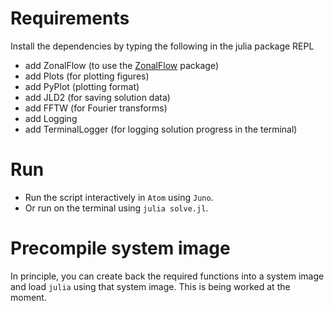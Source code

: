 # Requirements
Install the dependencies by typing the following in the julia package REPL

- add ZonalFlow (to use the [ZonalFlow](https://github.com/gvn22/ZonalFlow.jl) package)
- add Plots (for plotting figures)
- add PyPlot (plotting format)
- add JLD2 (for saving solution data)
- add FFTW (for Fourier transforms)
- add Logging
- add TerminalLogger (for logging solution progress in the terminal)

# Run
- Run the script interactively in `Atom` using `Juno`.
- Or run on the terminal using `julia solve.jl`.

# Precompile system image
In principle, you can create back the required functions into a system image and load `julia` using that system image. This is being worked at the moment.
